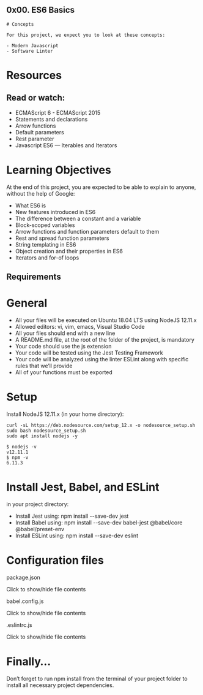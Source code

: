 ## 0x00. ES6 Basics
 
```
# Concepts

For this project, we expect you to look at these concepts:

- Modern Javascript
- Software Linter
```


# Resources
## Read or watch: ##

- ECMAScript 6 - ECMAScript 2015
- Statements and declarations
- Arrow functions
- Default parameters
- Rest parameter
- Javascript ES6 — Iterables and Iterators

# Learning Objectives

At the end of this project, you are expected to be able to explain to anyone, without the help of Google:

- What ES6 is
- New features introduced in ES6
- The difference between a constant and a variable
- Block-scoped variables
- Arrow functions and function parameters default to them
- Rest and spread function parameters
- String templating in ES6
- Object creation and their properties in ES6
- Iterators and for-of loops


## Requirements
# General

- All your files will be executed on Ubuntu 18.04 LTS using NodeJS 12.11.x
- Allowed editors: vi, vim, emacs, Visual Studio Code
- All your files should end with a new line
- A README.md file, at the root of the folder of the project, is mandatory
- Your code should use the js extension
- Your code will be tested using the Jest Testing Framework
- Your code will be analyzed using the linter ESLint along with specific rules that we’ll provide
- All of your functions must be exported

# Setup

Install NodeJS 12.11.x
(in your home directory):
```
curl -sL https://deb.nodesource.com/setup_12.x -o nodesource_setup.sh
sudo bash nodesource_setup.sh
sudo apt install nodejs -y
```

```
$ nodejs -v
v12.11.1
$ npm -v
6.11.3
```

# Install Jest, Babel, and ESLint

in your project directory:

- Install Jest using: npm install --save-dev jest
- Install Babel using: npm install --save-dev babel-jest @babel/core @babel/preset-env
- Install ESLint using: npm install --save-dev eslint

# Configuration files

package.json

Click to show/hide file contents

babel.config.js

Click to show/hide file contents

.eslintrc.js

Click to show/hide file contents
# Finally…

Don’t forget to run npm install from the terminal of your project folder to install all necessary project dependencies.

